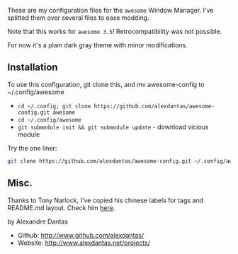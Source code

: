 
These are my configuration files for the `awesome` Window Manager. I've splitted
them over several files to ease modding.

Note that this works for `awesome 3.5`! Retrocompatibility was not possible.

For now it's a plain dark gray theme with minor modifications.

Installation
------------
To use this configuration, git clone this, and mv awesome-config to ~/.config/awesome

  * `cd ~/.config; git clone https://github.com/alexdantas/awesome-config.git awesome`
  * `cd ~/.config/awesome`
  * `git submodule init && git submodule update` - download vicious module

  Try the one liner:

```bash
git clone https://github.com/alexdantas/awesome-config.git ~/.config/awesome && cd ~/.config/awesome && git submodule init && git submodule update && less ~/.config/awesome/README.md`
```

Misc.
-----

Thanks to Tony Narlock, I've copied his chinese labels for tags and
README.md layout. Check him
[here](https://github.com/tony/awesome-config).

by Alexandre Dantas
* Github:  http://www.github.com/alexdantas/
* Website: http://www.alexdantas.net/projects/

